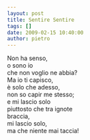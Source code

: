 ```yaml
---
layout: post
title: Sentire Sentire
tags: []
date: 2009-02-15 10:40:00
author: pietro
---
```

Non ha senso,<br/>o sono io<br/>che non voglio ne abbia?<br/>Ma io ti capisco,<br/>è solo che adesso,<br/>non so capir me stesso;<br/>e mi lascio solo<br/>piuttosto che tra ignote<br/>braccia,<br/>mi lascio solo,<br/>ma che niente mai taccia!
